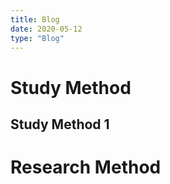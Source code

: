```yaml
---
title: Blog
date: 2020-05-12
type: "Blog"
---
```

# Study Method
## Study Method 1
# Research Method
